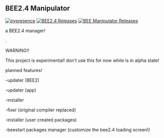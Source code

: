 BEE2.4 Manipulator
-
[![pypresence](https://img.shields.io/badge/using-pypresence-00bb88.svg?style=for-the-badge&logo=discord&logoWidth=20)](https://github.com/qwertyquerty/pypresence)   [![BEE2.4 Releases](https://img.shields.io/github/downloads/BEEmod/BEE2.4/total.svg?style=for-the-badge&label=BEE2.4)](https://github.com/BEEmod/BEE2.4/)   [![BEE Manipulator Releases](https://img.shields.io/github/downloads/ENDERZOMBI102/BEE-manipulator/total.svg?style=for-the-badge&label=Downloads)](https://github.com/ENDERZOMBI102/BEE-manipulator/releases/latest)

a BEE2.4 manager!

.

WARNING!!

This project is experimental! don't use this for now while is in alpha state!


planned features!

-updater (BEE2)

-updater (app)

-installer

-fixer (original compiler replaced)

-installer (user created packages)

-beestart packages manager (customize the bee2.4 loading screen!)
